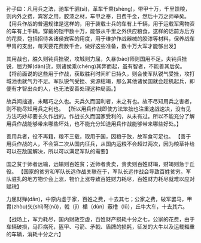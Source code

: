 孙子曰：凡用兵之法，驰车千驷(sì)，革车千乘(shènɡ)，带甲十万，千里馈粮，则内外之费，宾客之用，胶漆之材，车甲之奉，日费千金，然后十万之师举矣。
【用兵作战的普遍规律是这样的，用于装载士兵的车有上千辆，用于运载军需物资的车有上千辆，穿戴的铠甲数十万，能够从千里之外供应粮食，这样的话前方后方的花费，包括招待各诸侯宾客的用度，用于维护作战器械的胶漆等材料，保养战车甲胄的支出，每天要花费数千金，做好这些准备，数十万大军才能够出发】

其用战也，胜久则钝兵挫锐，攻城则力屈，久暴(bào)师则国用不足。夫钝兵挫锐，屈力殚(dān)货，则诸侯乘(chéng)其弊而起，虽有智者，不能善其后矣。
【将前面说的这些用于作战，获取胜利时间旷日持久，则会使军队锐气受挫，攻打城池也就气力不足。军队锐气受挫、资源枯竭，那么其他诸侯国就会趁机起兵，即便有才智出众的人，也无法妥善处理这种局面。】

故兵闻拙速，未睹巧之久也。夫兵久而国利者，未之有也。故不尽知用兵之害者，则不能尽知用兵之利也。
【所以用兵作战即使方法笨拙也注重速战速决，没有见方法巧妙却要长久作战的。作战长久而国家受利的，从未有过。所以不能充分了解用兵作战能够带来哪些坏处，也不能充分知道用兵作战能够带来哪些好处。】

善用兵者，役不再籍，粮不三载，取用于国，因粮于敌，故军食可足也。
【善于用兵作战的人，不会第二次从国内征兵，从国内运粮不会超过两次，因为粮草补给可以在敌国解决，所以可以满足军队的需要】

国之贫于师者远输，远输则百姓贫；近师者贵卖，贵卖则百姓财竭，财竭则急于丘役。
【国家的贫穷和军队长远作战关联在于，军队长远作战会导致百姓贫穷。军队驻扎的地方物价会上涨，物价上涨导致百姓财力耗尽，百姓财力耗尽就难以应对赋税】

力屈财殚(dān)，中原内虚于家，百姓之费，十去其七；公家之费，破军罢马，甲胄(zhòu)矢(shǐ)弩(nǔ)，戟（jǐ）楯（dùn）蔽橹（lǔ），丘牛大车，十去其六。

【战场上，军力耗尽，国内财政空虚，百姓财产损耗十分之七，公家的花费，由于车辆破损，马匹病死，盔甲、弓箭、矛戟、盾牌的损耗，征发的大牛以及运载辎重的车辆，消耗十分之六】
